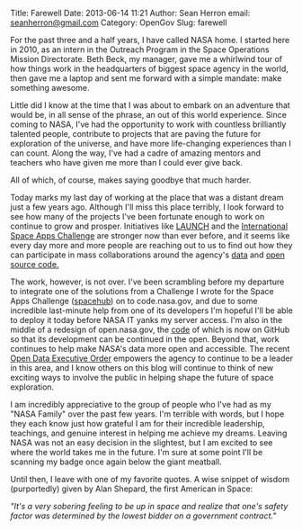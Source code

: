 Title: Farewell
Date: 2013-06-14 11:21
Author: Sean Herron
email: seanherron@gmail.com
Category: OpenGov
Slug: farewell

For the past three and a half years, I have called NASA home. I started
here in 2010, as an intern in the Outreach Program in the Space
Operations Mission Directorate. Beth Beck, my manager, gave me a
whirlwind tour of how things work in the headquarters of biggest space
agency in the world, then gave me a laptop and sent me forward with a
simple mandate: make something awesome.

Little did I know at the time that I was about to embark on an adventure
that would be, in all sense of the phrase, an out of this world
experience. Since coming to NASA, I've had the opportunity to work with
countless brilliantly talented people, contribute to projects that are
paving the future for exploration of the universe, and have more
life-changing experiences than I can count. Along the way, I've had a
cadre of amazing mentors and teachers who have given me more than I
could ever give back.

All of which, of course, makes saying goodbye that much harder.

Today marks my last day of working at the place that was a distant dream
just a few years ago. Although I'll miss this place terribly, I look
forward to see how many of the projects I've been fortunate enough to
work on continue to grow and prosper. Initiatives like [LAUNCH][] and
the [International Space Apps Challenge][] are stronger now than ever
before, and it seems like every day more and more people are reaching
out to us to find out how they can participate in mass collaborations
around the agency's [data][] and [open source code.][]

The work, however, is not over. I've been scrambling before my departure
to integrate one of the solutions from a Challenge I wrote for the Space
Apps Challenge ([spacehub][]) on to code.nasa.gov, and due to some
incredible last-minute help from one of its developers I'm hopeful I'll
be able to deploy it today before NASA IT yanks my server access. I'm
also in the middle of a redesign of open.nasa.gov, the [code][] of which
is now on GitHub so that its development can be continued in the open.
Beyond that, work continues to help make NASA's data more open and
accessible. The recent [Open Data Executive Order][] empowers the agency
to continue to be a leader in this area, and I know others on this blog
will continue to think of new exciting ways to involve the public in
helping shape the future of space exploration.

I am incredibly appreciative to the group of people who I've had as my
"NASA Family" over the past few years. I'm terrible with words, but I
hope they each know just how grateful I am for their incredible
leadership, teachings, and genuine interest in helping me achieve my
dreams. Leaving NASA was not an easy decision in the slightest, but I am
excited to see where the world takes me in the future. I'm sure at some
point I'll be scanning my badge once again below the giant meatball.

Until then, I leave with one of my favorite quotes. A wise snippet of
wisdom (purportedly) given by Alan Shepard, the first American in Space:

*"It's a very sobering feeling to be up in space and realize that one's
safety factor was determined by the lowest bidder on a government
contract."*

  [LAUNCH]: http://www.launch.org/
  [International Space Apps Challenge]: http://www.spaceappschallenge.org
  [data]: http://data.nasa.gov
  [open source code.]: http://code.nasa.gov
  [spacehub]: https://github.com/ryansb/spacehub
  [code]: https://github.com/seanherron/opennasa
  [Open Data Executive Order]: http://www.whitehouse.gov/the-press-office/2013/05/09/executive-order-making-open-and-machine-readable-new-default-government-
